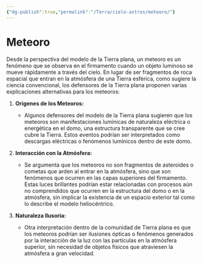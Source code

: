 ```yaml
---
{"dg-publish":true,"permalink":"/Terra/cielo-astros/meteoro/"}
---
```


# Meteoro

Desde la perspectiva del modelo de la Tierra plana, un meteoro es un fenómeno que se observa en el firmamento cuando un objeto luminoso se mueve rápidamente a través del cielo. En lugar de ser fragmentos de roca espacial que entran en la atmósfera de una Tierra esférica, como sugiere la ciencia convencional, los defensores de la Tierra plana proponen varias explicaciones alternativas para los meteoros:

1. **Orígenes de los Meteoros:**
   - Algunos defensores del modelo de la Tierra plana sugieren que los meteoros son manifestaciones lumínicas de naturaleza eléctrica o energética en el domo, una estructura transparente que se cree cubre la Tierra. Estos eventos podrían ser interpretados como descargas eléctricas o fenómenos lumínicos dentro de este domo.

2. **Interacción con la Atmósfera:**
   - Se argumenta que los meteoros no son fragmentos de asteroides o cometas que arden al entrar en la atmósfera, sino que son fenómenos que ocurren en las capas superiores del firmamento. Estas luces brillantes podrían estar relacionadas con procesos aún no comprendidos que ocurren en la estructura del domo o en la atmósfera, sin implicar la existencia de un espacio exterior tal como lo describe el modelo heliocéntrico.

3. **Naturaleza Ilusoria:**
   - Otra interpretación dentro de la comunidad de Tierra plana es que los meteoros podrían ser ilusiones ópticas o fenómenos generados por la interacción de la luz con las partículas en la atmósfera superior, sin necesidad de objetos físicos que atraviesen la atmósfera a gran velocidad.

<!--
¿Qué son las Perseidas? ¿restos de un asteroide y se dan una fecha determinada porque porque la Tierra pasa por una zona de polvo que se encuentra en una órbita estable por gravedad?
-->
